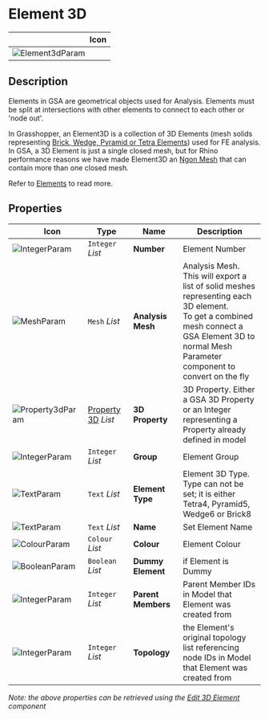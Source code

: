 # Element 3D
<!--- This file has been auto-generated, do not change it manually! Edit the generator here: https://github.com/arup-group/GSA-Grasshopper/tree/main/DocsGeneration --->

|<img width="150"/> Icon |
| ----------- |
|![Element3dParam](./images/Element3dParam.png) |

## Description

Elements in GSA are geometrical objects used for Analysis. Elements must be split at intersections with other elements to connect to each other or 'node out'. 

In Grasshopper, an Element3D is a collection of 3D Elements (mesh solids representing [Brick, Wedge, Pyramid or Tetra Elements](/references/element-types.md#brick-wedge-pyramid-and-tetra-elements)) used for FE analysis. In GSA, a 3D Element is just a single closed mesh, but for Rhino performance reasons we have made Element3D an [Ngon Mesh](https://docs.mcneel.com/rhino/7/help/en-us/popup_moreinformation/ngon.htm) that can contain more than one closed mesh.

Refer to [Elements](/references/hidr-data-element.md) to read more.

## Properties

|<img width="20"/> Icon |<img width="200"/> Type |<img width="200"/> Name |<img width="1000"/> Description |
| ----------- | ----------- | ----------- | ----------- |
|![IntegerParam](./images/IntegerParam.png) |`Integer` _List_ |**Number** |Element Number |
|![MeshParam](./images/MeshParam.png) |`Mesh` _List_ |**Analysis Mesh** |Analysis Mesh. <br />This will export a list of solid meshes representing each 3D element.<br />To get a combined mesh connect a GSA Element 3D to normal Mesh Parameter component to convert on the fly |
|![Property3dParam](./images/Property3dParam.png) |[Property 3D](gsagh-property-3d-parameter.md) _List_ |**3D Property** |3D Property. Either a GSA 3D Property or an Integer representing a Property already defined in model |
|![IntegerParam](./images/IntegerParam.png) |`Integer` _List_ |**Group** |Element Group |
|![TextParam](./images/TextParam.png) |`Text` _List_ |**Element Type** |Element 3D Type.<br />Type can not be set; it is either Tetra4, Pyramid5, Wedge6 or Brick8 |
|![TextParam](./images/TextParam.png) |`Text` _List_ |**Name** |Set Element Name |
|![ColourParam](./images/ColourParam.png) |`Colour` _List_ |**Colour** |Element Colour |
|![BooleanParam](./images/BooleanParam.png) |`Boolean` _List_ |**Dummy Element** |if Element is Dummy |
|![IntegerParam](./images/IntegerParam.png) |`Integer` _List_ |**Parent Members** |Parent Member IDs in Model that Element was created from |
|![IntegerParam](./images/IntegerParam.png) |`Integer` _List_ |**Topology** |the Element's original topology list referencing node IDs in Model that Element was created from |

_Note: the above properties can be retrieved using the [Edit 3D Element](gsagh-edit-3d-element-component.md) component_
